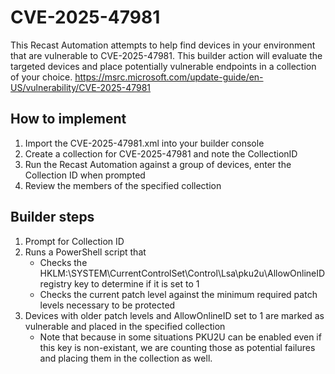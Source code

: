 # CVE-2025-47981

This Recast Automation  attempts to help find devices in your environment that are vulnerable to CVE-2025-47981. This builder action will evaluate the targeted devices and place potentially vulnerable endpoints in a collection of your choice. https://msrc.microsoft.com/update-guide/en-US/vulnerability/CVE-2025-47981

## How to implement
1. Import the CVE-2025-47981.xml into your builder console
1. Create a collection for CVE-2025-47981 and note the CollectionID
1. Run the Recast Automation against a group of devices, enter the Collection ID when prompted
1. Review the members of the specified collection

## Builder steps
1. Prompt for Collection ID
1. Runs a PowerShell script that
    * Checks the HKLM:\SYSTEM\CurrentControlSet\Control\Lsa\pku2u\AllowOnlineID registry key to determine if it is set to 1
    * Checks the current patch level against the minimum required patch levels necessary to be protected
1. Devices with older patch levels and AllowOnlineID set to 1 are marked as vulnerable and placed in the specified collection
    * Note that because in some situations PKU2U can be enabled even if this key is non-existant, we are counting those as potential failures and placing them in the collection as well.
